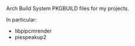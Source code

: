 
Arch Build System PKGBUILD files for my projects.

In particular:

* libpipcmrender
* piespeakup2

